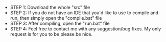 - STEP 1: Download the whole "src" file
- STEP 2: If you do not have an IDE that you'd like to use to compile and run, then simply open the "compile.bat" file
- STEP 3: After compiling, open the "run.bat" file
- STEP 4: Feel free to contact me with any suggestion/bug fixes. My only request is for you to be please be nice. 
